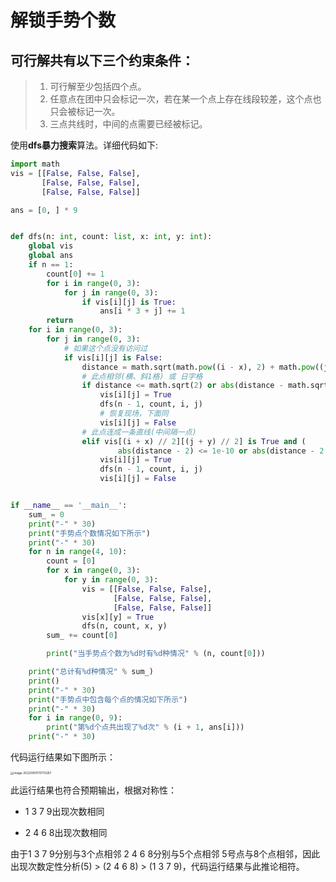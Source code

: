 # 解锁手势个数

## 可行解共有以下三个约束条件：

> 1. 可行解至少包括四个点。
> 2. 任意点在团中只会标记一次，若在某一个点上存在线段较差，这个点也只会被标记一次。
> 3. 三点共线时，中间的点需要已经被标记。

使用**dfs暴力搜索**算法。详细代码如下:

```python
import math
vis = [[False, False, False],
       [False, False, False],
       [False, False, False]]

ans = [0, ] * 9


def dfs(n: int, count: list, x: int, y: int):
    global vis
    global ans
    if n == 1:
        count[0] += 1
        for i in range(0, 3):
            for j in range(0, 3):
                if vis[i][j] is True:
                    ans[i * 3 + j] += 1
        return
    for i in range(0, 3):
        for j in range(0, 3):
            # 如果这个点没有访问过
            if vis[i][j] is False:
                distance = math.sqrt(math.pow((i - x), 2) + math.pow((j - y), 2))
                # 此点相邻(横、斜1格) 或 日字格
                if distance <= math.sqrt(2) or abs(distance - math.sqrt(5)) <= 1e-10:
                    vis[i][j] = True
                    dfs(n - 1, count, i, j)
                    # 恢复现场，下面同
                    vis[i][j] = False
                # 此点连成一条直线(中间隔一点)
                elif vis[(i + x) // 2][(j + y) // 2] is True and (
                        abs(distance - 2) <= 1e-10 or abs(distance - 2 * math.sqrt(2)) <= 1e-10):
                    vis[i][j] = True
                    dfs(n - 1, count, i, j)
                    vis[i][j] = False


if __name__ == '__main__':
    sum_ = 0
    print("-" * 30)
    print("手势点个数情况如下所示")
    print("-" * 30)
    for n in range(4, 10):
        count = [0]
        for x in range(0, 3):
            for y in range(0, 3):
                vis = [[False, False, False],
                       [False, False, False],
                       [False, False, False]]
                vis[x][y] = True
                dfs(n, count, x, y)
        sum_ += count[0]

        print("当手势点个数为%d时有%d种情况" % (n, count[0]))

    print("总计有%d种情况" % sum_)
    print()
    print("-" * 30)
    print("手势点中包含每个点的情况如下所示")
    print("-" * 30)
    for i in range(0, 9):
        print("第%d个点共出现了%d次" % (i + 1, ans[i]))
    print("-" * 30)
```

代码运行结果如下图所示：

<img src="https://shu-silence.oss-cn-shanghai.aliyuncs.com/img/2022/image-20220910170713267.png" alt="image-20220910170713267" style="zoom: 33%;" />

此运行结果也符合预期输出，根据对称性：

- 1 3 7 9出现次数相同

- 2 4 6 8出现次数相同

由于1 3 7 9分别与3个点相邻 2 4 6 8分别与5个点相邻 5号点与8个点相邻，因此出现次数定性分析(5) > (2 4 6 8) > (1 3 7 9)，代码运行结果与此推论相符。
